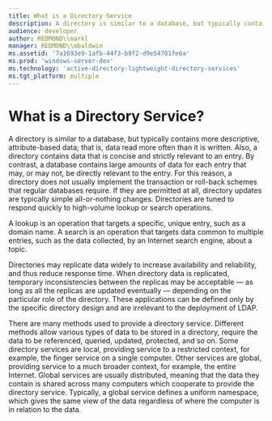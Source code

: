 ```yaml
---
title: What is a Directory Service
description: A directory is similar to a database, but typically contains more descriptive, attribute-based data; that is, data read more often than it is written.
audience: developer
author: REDMOND\\markl
manager: REDMOND\\mbaldwin
ms.assetid: '7a1693e9-1afb-44f3-b9f2-d9e54701fe6a'
ms.prod: 'windows-server-dev'
ms.technology: 'active-directory-lightweight-directory-services'
ms.tgt_platform: multiple
---
```


# What is a Directory Service?

A directory is similar to a database, but typically contains more descriptive, attribute-based data; that is, data read more often than it is written. Also, a directory contains data that is concise and strictly relevant to an entry. By contrast, a database contains large amounts of data for each entry that may, or may not, be directly relevant to the entry. For this reason, a directory does not usually implement the transaction or roll-back schemes that regular databases require. If they are permitted at all, directory updates are typically simple all-or-nothing changes. Directories are tuned to respond quickly to high-volume lookup or search operations.

A lookup is an operation that targets a specific, unique entry, such as a domain name. A search is an operation that targets data common to multiple entries, such as the data collected, by an Internet search engine, about a topic.

Directories may replicate data widely to increase availability and reliability, and thus reduce response time. When directory data is replicated, temporary inconsistencies between the replicas may be acceptable — as long as all the replicas are updated eventually — depending on the particular role of the directory. These applications can be defined only by the specific directory design and are irrelevant to the deployment of LDAP.

There are many methods used to provide a directory service. Different methods allow various types of data to be stored in a directory, require the data to be referenced, queried, updated, protected, and so on. Some directory services are local, providing service to a restricted context, for example, the finger service on a single computer. Other services are global, providing service to a much broader context, for example, the entire Internet. Global services are usually distributed, meaning that the data they contain is shared across many computers which cooperate to provide the directory service. Typically, a global service defines a uniform namespace, which gives the same view of the data regardless of where the computer is in relation to the data.

 

 




